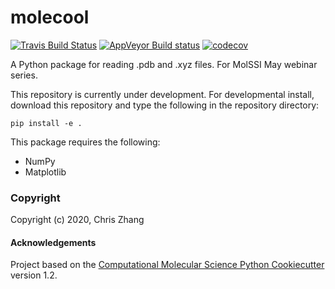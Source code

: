 molecool
==============================
[//]: # (Badges)
[![Travis Build Status](https://travis-ci.com/REPLACE_WITH_OWNER_ACCOUNT/molecool.svg?branch=master)](https://travis-ci.com/REPLACE_WITH_OWNER_ACCOUNT/molecool)
[![AppVeyor Build status](https://ci.appveyor.com/api/projects/status/REPLACE_WITH_APPVEYOR_LINK/branch/master?svg=true)](https://ci.appveyor.com/project/REPLACE_WITH_OWNER_ACCOUNT/molecool/branch/master)
[![codecov](https://codecov.io/gh/REPLACE_WITH_OWNER_ACCOUNT/molecool/branch/master/graph/badge.svg)](https://codecov.io/gh/REPLACE_WITH_OWNER_ACCOUNT/molecool/branch/master)

A Python package for reading .pdb and .xyz files. For MolSSI May webinar series.

This repository is currently under development. For developmental install, download this repository and type the following in the repository directory:

`pip install -e .`

This package requires the following:
- NumPy
- Matplotlib

### Copyright

Copyright (c) 2020, Chris Zhang


#### Acknowledgements
 
Project based on the 
[Computational Molecular Science Python Cookiecutter](https://github.com/molssi/cookiecutter-cms) version 1.2.
